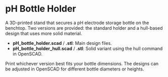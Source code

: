 # pH Bottle Holder

A 3D-printed stand that secures a pH electrode storage bottle on the benchtop. Two versions are provided: the standard holder and a hull-based design that uses more solid material.

- **pH_bottle_holder.scad** / **.stl**: Main design files.
- **pH_bottle_holder_hull.scad** / **.stl**: Solid variant using the hull command in OpenSCAD.

Print whichever version best fits your bottle dimensions. The designs can be adjusted in OpenSCAD for different bottle diameters or heights.
